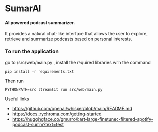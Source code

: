 # SumarAI
#### AI powered podcast summarizer.

It provides a natural chat-like interface that allows the user to explore, retrieve
and summarize podcasts based on personal interests.

### To run the application

go to /src/web/main.py , install the required libraries with the command 
```
pip install -r requirements.txt
```
Then run
``````
PYTHONPATH=src streamlit run src/web/main.py
``````




Useful links

- https://github.com/openai/whisper/blob/main/README.md
- https://docs.trychroma.com/getting-started
- https://huggingface.co/gmurro/bart-large-finetuned-filtered-spotify-podcast-summ?text=test
